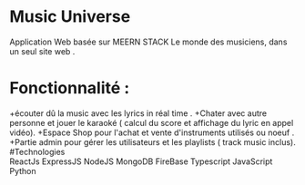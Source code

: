 # Music Universe
Application Web basée sur MEERN STACK 
Le monde des musiciens, dans un seul site web .
# Fonctionnalité : 
  +écouter dû la music avec les lyrics in réal time .
  +Chater avec autre personne et jouer le karaoké ( calcul du score et affichage du lyric en appel vidéo).
  +Espace Shop pour l'achat et vente d'instruments utilisés ou noeuf .
  +Partie admin pour gérer les utilisateurs et les playlists ( track music inclus).
#Technologies  
ReactJs 
ExpressJS
NodeJS
MongoDB
FireBase
Typescript
JavaScript
Python
